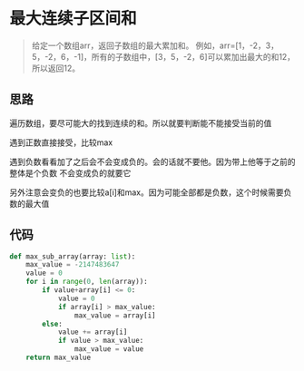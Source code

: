 # 最大连续子区间和
> 给定一个数组arr，返回子数组的最大累加和。
> 例如，arr=[1，-2，3，5，-2，6，-1]，所有的子数组中，[3，5，-2，6]可以累加出最大的和12，所以返回12。

**思路**
--------------------

遍历数组，要尽可能大的找到连续的和。所以就要判断能不能接受当前的值

遇到正数直接接受，比较max

遇到负数看看加了之后会不会变成负的。会的话就不要他。因为带上他等于之前的整体是个负数
不会变成负的就要它

另外注意会变负的也要比较a[i]和max。因为可能全部都是负数，这个时候需要负数的最大值

**代码**
--------------------

```python
def max_sub_array(array: list):
    max_value = -2147483647
    value = 0
    for i in range(0, len(array)):
        if value+array[i] <= 0:
            value = 0
            if array[i] > max_value:
                max_value = array[i]
        else:
            value += array[i]
            if value > max_value:
                max_value = value
    return max_value
```

